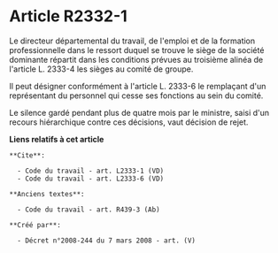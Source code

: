# Article R2332-1

Le directeur départemental du travail, de l'emploi et de la formation professionnelle dans le ressort duquel se trouve le
siège de la société dominante répartit dans les conditions prévues au troisième alinéa de l'article L. 2333-4 les sièges au
comité de groupe. 

Il peut désigner conformément à l'article L. 2333-6 le remplaçant d'un représentant du personnel qui cesse ses fonctions au
sein du comité. 

Le silence gardé pendant plus de quatre mois par le ministre, saisi d'un recours hiérarchique contre ces décisions, vaut
décision de rejet.

**Liens relatifs à cet article**

	**Cite**:

	  - Code du travail - art. L2333-1 (VD)
	  - Code du travail - art. L2333-6 (VD)

	**Anciens textes**:

	  - Code du travail - art. R439-3 (Ab)

	**Créé par**:

	  - Décret n°2008-244 du 7 mars 2008 - art. (V)
